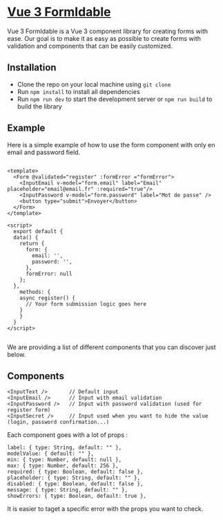 # [Vue 3 FormIdable](https://www.npmjs.com/package/vue3-form-idable)

Vue 3 FormIdable is a Vue 3 component library for creating forms with ease.
Our goal is to make it as easy as possible to create forms with validation and components that can be easily customized.

## Installation

- Clone the repo on your local machine using `git clone`
- Run `npm install` to install all dependencies
- Run `npm run dev` to start the development server or `npm run build` to build the library

## Example

Here is a simple example of how to use the form component with only en email and password field.

```vue

<template>
  <Form @validated="register" :formError ="formError">
    <InputEmail v-model="form.email" label="Email" placeholder="email@email.fr" :required="true"/>
    <InputPassword v-model="form.password" label="Mot de passe" />
    <button type="submit">Envoyer</button>
  </Form>
</template>

<script>
  export default {
  data() {
    return {
      form: {
        email: '',
        password: '',
      },
      formError: null
    };
  },
    methods: {
    async register() {
      // Your form submission logic goes here
    }
    }
  }
</script>
    
```

We are providing a list of different components that you can discover just below.

## Components

```vue
<InputText />       // Default input
<InputEmail />      // Input with email validation
<InputPassword />   // Input with password validation (used for register form)
<InputSecret />     // Input used when you want to hide the value (login, password confirmation...)
```

Each component goes with a lot of props : 

```vue
label: { type: String, default: "" },
modelValue: { default: "" },
min: { type: Number, default: null },
max: { type: Number, default: 256 },
required: { type: Boolean, default: false },
placeholder: { type: String, default: "" },
disabled: { type: Boolean, default: false },
message: { type: String, default: "" },
showErrors: { type: Boolean, default: true },
```

It is easier to taget a specific error with the props you want to check.
